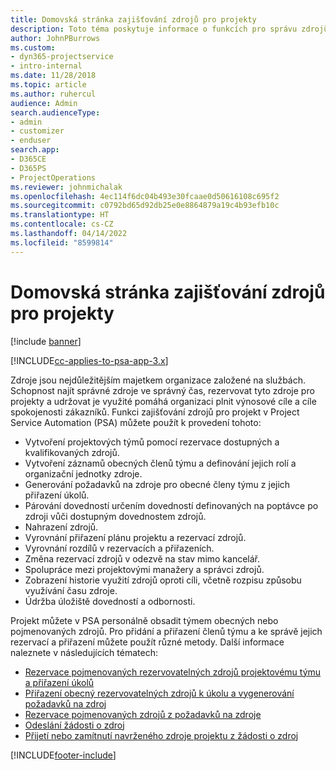 ```yaml
---
title: Domovská stránka zajišťování zdrojů pro projekty
description: Toto téma poskytuje informace o funkcích pro správu zdrojů v Project Service Automation (PSA) pro Dynamics 365.
author: JohnPBurrows
ms.custom:
- dyn365-projectservice
- intro-internal
ms.date: 11/28/2018
ms.topic: article
ms.author: ruhercul
audience: Admin
search.audienceType:
- admin
- customizer
- enduser
search.app:
- D365CE
- D365PS
- ProjectOperations
ms.reviewer: johnmichalak
ms.openlocfilehash: 4ec114f6dc04b493e30fcaae0d50616108c695f2
ms.sourcegitcommit: c0792bd65d92db25e0e8864879a19c4b93efb10c
ms.translationtype: HT
ms.contentlocale: cs-CZ
ms.lasthandoff: 04/14/2022
ms.locfileid: "8599814"
---
```

# <a name="resourcing-projects-home-page"></a>Domovská stránka zajišťování zdrojů pro projekty

[!include [banner](../includes/psa-now-project-operations.md)]

[!INCLUDE[cc-applies-to-psa-app-3.x](../includes/cc-applies-to-psa-app-3x.md)]

Zdroje jsou nejdůležitějším majetkem organizace založené na službách. Schopnost najít správné zdroje ve správný čas, rezervovat tyto zdroje pro projekty a udržovat je využité pomáhá organizaci plnit výnosové cíle a cíle spokojenosti zákazníků. Funkci zajišťování zdrojů pro projekt v Project Service Automation (PSA) můžete použít k provedení tohoto:

- Vytvoření projektových týmů pomocí rezervace dostupných a kvalifikovaných zdrojů.
- Vytvoření záznamů obecných členů týmu a definování jejich rolí a organizační jednotky zdroje.
- Generování požadavků na zdroje pro obecné členy týmu z jejich přiřazení úkolů.
- Párování dovedností určením dovedností definovaných na poptávce po zdroji vůči dostupným dovednostem zdrojů.
- Nahrazení zdrojů.
- Vyrovnání přiřazení plánu projektu a rezervací zdrojů.
- Vyrovnání rozdílů v rezervacích a přiřazeních.
- Změna rezervací zdrojů v odezvě na stav mimo kancelář.
- Spolupráce mezi projektovými manažery a správci zdrojů.
- Zobrazení historie využití zdrojů oproti cíli, včetně rozpisu způsobu využívání času zdroje.
- Údržba úložiště dovedností a odbornosti.


Projekt můžete v PSA personálně obsadit týmem obecných nebo pojmenovaných zdrojů. Pro přidání a přiřazení členů týmu a ke správě jejich rezervací a přiřazení můžete použít různé metody. Další informace naleznete v následujících tématech:

- [Rezervace pojmenovaných rezervovatelných zdrojů projektovému týmu a přiřazení úkolů](assign-named-bookable-resource.md)
- [Přiřazení obecný rezervovatelných zdrojů k úkolu a vygenerování požadavků na zdroj](assign-generic-bookable-resource.md)
- [Rezervace pojmenovaných zdrojů z požadavků na zdroje](book-named-resource.md)
- [Odeslání žádosti o zdroj](submit-resource-request.md)
- [Přijetí nebo zamítnutí navrženého zdroje projektu z žádosti o zdroj](accept-reject-proposed-resource.md)


[!INCLUDE[footer-include](../includes/footer-banner.md)]
